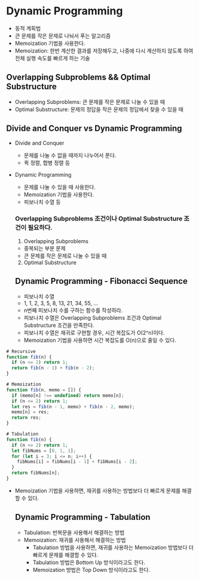 # Dynamic Programming
- 동적 계획법
- 큰 문제를 작은 문제로 나눠서 푸는 알고리즘
- Memoization 기법을 사용한다.
- Memoization: 한번 계산한 결과를 저장해두고, 나중에 다시 계산하지 않도록 하여 전체 실행 속도를 빠르게 하는 기술

## Overlapping Subproblems && Optimal Substructure
- Overlapping Subproblems: 큰 문제를 작은 문제로 나눌 수 있을 때
- Optimal Substructure: 문제의 정답을 작은 문제의 정답에서 찾을 수 있을 때

## Divide and Conquer vs Dynamic Programming
- Divide and Conquer
  - 문제를 나눌 수 없을 때까지 나누어서 푼다.
  - 퀵 정렬, 합병 정렬 등
- Dynamic Programming
  - 문제를 나눌 수 있을 때 사용한다.
  - Memoization 기법을 사용한다.
  - 피보나치 수열 등

  ### Overlapping Subproblems 조건이나 Optimal Substructure 조건이 필요하다.
  1. Overlapping Subproblems
    - 중복되는 부분 문제
    - 큰 문제를 작은 문제로 나눌 수 있을 때
  2. Optimal Substructure

  ## Dynamic Programming - Fibonacci Sequence
  - 피보나치 수열
  - 1, 1, 2, 3, 5, 8, 13, 21, 34, 55, ...
  - n번째 피보나치 수를 구하는 함수를 작성하라.
  - 피보나치 수열은 Overlapping Subproblems 조건과 Optimal Substructure 조건을 만족한다.
  - 피보나치 수열은 재귀로 구현할 경우, 시간 복잡도가 O(2^n)이다.
  - Memoization 기법을 사용하면 시간 복잡도를 O(n)으로 줄일 수 있다.

```javascript
# Recursive
function fib(n) {
  if (n <= 2) return 1;
  return fib(n - 1) + fib(n - 2);
}

# Memoization
function fib(n, memo = []) {
  if (memo[n] !== undefined) return memo[n];
  if (n <= 2) return 1;
  let res = fib(n - 1, memo) + fib(n - 2, memo);
  memo[n] = res;
  return res;
}

# Tabulation
function fib(n) {
  if (n <= 2) return 1;
  let fibNums = [0, 1, 1];
  for (let i = 3; i <= n; i++) {
    fibNums[i] = fibNums[i - 1] + fibNums[i - 2];
  }
  return fibNums[n];
}
```
- Memoization 기법을 사용하면, 재귀를 사용하는 방법보다 더 빠르게 문제를 해결할 수 있다.

  ## Dynamic Programming - Tabulation
  - Tabulation: 반복문을 사용해서 해결하는 방법
  - Memoization: 재귀를 사용해서 해결하는 방법
    - Tabulation 방법을 사용하면, 재귀를 사용하는 Memoization 방법보다 더 빠르게 문제를 해결할 수 있다.
    - Tabulation 방법은 Bottom Up 방식이라고도 한다.
    - Memoization 방법은 Top Down 방식이라고도 한다.

